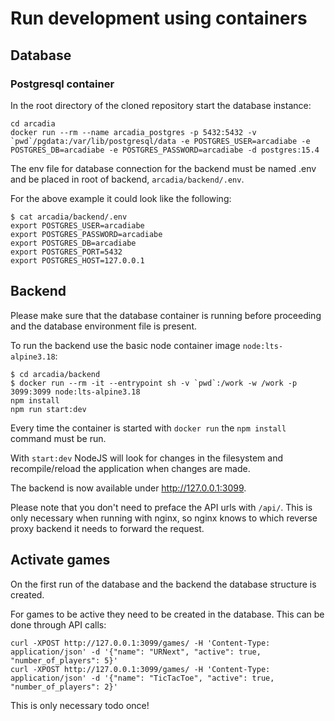 # Run development using containers

## Database

### Postgresql container

In the root directory of the cloned repository start the database instance:

  ```
  cd arcadia
  docker run --rm --name arcadia_postgres -p 5432:5432 -v `pwd`/pgdata:/var/lib/postgresql/data -e POSTGRES_USER=arcadiabe -e POSTGRES_DB=arcadiabe -e POSTGRES_PASSWORD=arcadiabe -d postgres:15.4
  ```

The env file for database connection for the backend must be named .env and be placed in root of backend, `arcadia/backend/.env`.

For the above example it could look like the following:

  ```
  $ cat arcadia/backend/.env
  export POSTGRES_USER=arcadiabe
  export POSTGRES_PASSWORD=arcadiabe
  export POSTGRES_DB=arcadiabe
  export POSTGRES_PORT=5432
  export POSTGRES_HOST=127.0.0.1
  ```

## Backend

Please make sure that the database container is running before proceeding and the database environment file is present.

To run the backend use the basic node container image `node:lts-alpine3.18`:

  ```
  $ cd arcadia/backend
  $ docker run --rm -it --entrypoint sh -v `pwd`:/work -w /work -p 3099:3099 node:lts-alpine3.18
  npm install
  npm run start:dev
  ```

Every time the container is started with `docker run` the `npm install` command must be run.

With `start:dev` NodeJS will look for changes in the filesystem and recompile/reload the application
when changes are made.

The backend is now available under <http://127.0.0.1:3099>.

Please note that you don't need to preface the API urls with `/api/`. This is only necessary when running
with nginx, so nginx knows to which reverse proxy backend it needs to forward the request.

## Activate games

On the first run of the database and the backend the database structure is created.

For games to be active they need to be created in the database. This can be done through API calls:

  ```
  curl -XPOST http://127.0.0.1:3099/games/ -H 'Content-Type: application/json' -d '{"name": "URNext", "active": true, "number_of_players": 5}'
  curl -XPOST http://127.0.0.1:3099/games/ -H 'Content-Type: application/json' -d '{"name": "TicTacToe", "active": true, "number_of_players": 2}'
  ```

This is only necessary todo once!
